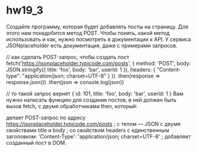 # hw19_3

Создайте программу, которая будет добавлять посты на страницу. Для этого нам понадобится метод POST. Чтобы понять, какой метод использовать и как, нужно посмотреть в документации к API. У сервиса JSONplaceholder есть документация, даже с примерами запросов.

// как сделать POST-запрос, чтобы создать пост
fetch('https://jsonplaceholder.typicode.com/posts', {
method: 'POST',
body: JSON.stringify({
title: 'foo',
body: 'bar',
userId: 1
}),
headers: {
"Content-type": "application/json; charset=UTF-8"
}
})
.then(response => response.json())
.then(json => console.log(json))

// то такой запрос вернёт
{
id: 101,
title: 'foo',
body: 'bar',
userId: 1
}
Вам нужно написать функцию для создания постов, в ней должен быть вызов fetch, с двумя обработчиками then, который:

делает POST-запрос по адресу https://jsonplaceholder.typicode.com/posts ;
с телом — JSON с двумя свойствами title и body ;
со свойством headers с единственным заголовком: 'Content-Type': 'application/json; charset=UTF-8' ;
добавляет созданный пост в DOM.
